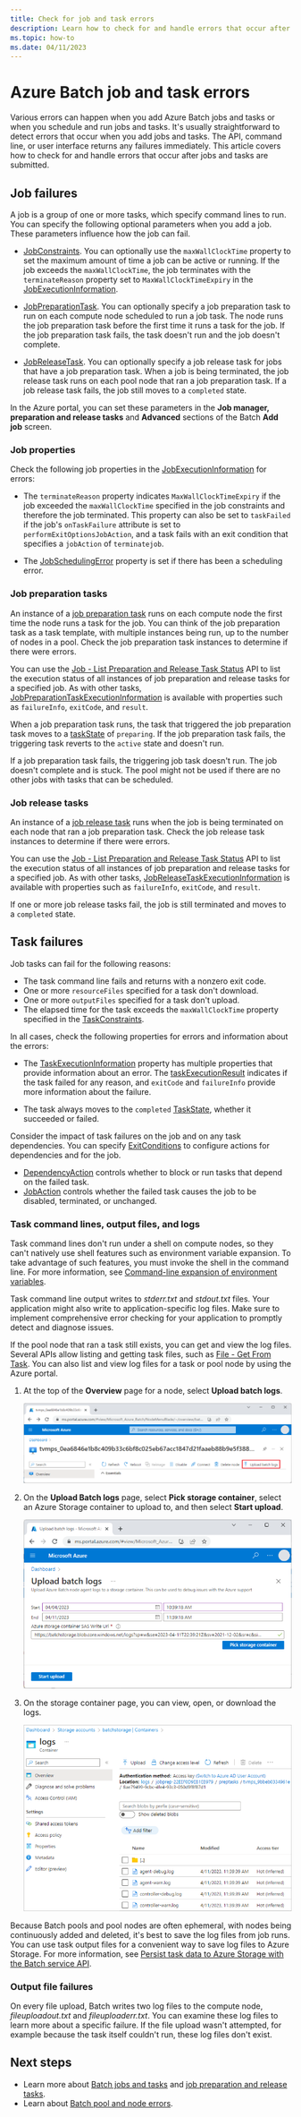 ```yaml
---
title: Check for job and task errors
description: Learn how to check for and handle errors that occur after Azure Batch jobs and tasks are submitted.
ms.topic: how-to
ms.date: 04/11/2023
---
```


# Azure Batch job and task errors

Various errors can happen when you add Azure Batch jobs and tasks or when you schedule and run jobs and tasks. It's usually straightforward to detect errors that occur when you add jobs and tasks. The API, command line, or user interface returns any failures immediately. This article covers how to check for and handle errors that occur after jobs and tasks are submitted.

## Job failures

A job is a group of one or more tasks, which specify command lines to run. You can specify the following optional parameters when you add a job. These parameters influence how the job can fail.

- [JobConstraints](/rest/api/batchservice/job/add#jobconstraints). You can optionally use the `maxWallClockTime` property to set the maximum amount of time a job can be active or running. If the job exceeds the `maxWallClockTime`, the job terminates with the `terminateReason` property set to `MaxWallClockTimeExpiry` in the [JobExecutionInformation](/rest/api/batchservice/job/get#jobexecutioninformation).

- [JobPreparationTask](/rest/api/batchservice/job/add#jobpreparationtask). You can optionally specify a job preparation task to run on each compute node scheduled to run a job task. The node runs the job preparation task before the first time it runs a task for the job. If the job preparation task fails, the task doesn't run and the job doesn't complete.

- [JobReleaseTask](/rest/api/batchservice/job/add#jobreleasetask). You can optionally specify a job release task for jobs that have a job preparation task. When a job is being terminated, the job release task runs on each pool node that ran a job preparation task. If a job release task fails, the job still moves to a `completed` state.

In the Azure portal, you can set these parameters in the **Job manager, preparation and release tasks** and **Advanced** sections of the Batch **Add job** screen.

### Job properties

Check the following job properties in the [JobExecutionInformation](/rest/api/batchservice/job/get#jobexecutioninformation) for errors:

- The `terminateReason` property indicates `MaxWallClockTimeExpiry` if the job exceeded the `maxWallClockTime` specified in the job constraints and therefore the job terminated. This property can also be set to `taskFailed` if the job's `onTaskFailure` attribute is set to `performExitOptionsJobAction`, and a task fails with an exit condition that specifies a `jobAction` of `terminatejob`. 

- The [JobSchedulingError](/rest/api/batchservice/job/get#jobschedulingerror) property is set if there has been a scheduling error.

### Job preparation tasks

An instance of a [job preparation task](batch-job-prep-release.md#job-preparation-task) runs on each compute node the first time the node runs a task for the job. You can think of the job preparation task as a task template, with multiple instances being run, up to the number of nodes in a pool. Check the job preparation task instances to determine if there were errors.

You can use the [Job - List Preparation and Release Task Status](/rest/api/batchservice/job/listpreparationandreleasetaskstatus) API to list the execution status of all instances of job preparation and release tasks for a specified job. As with other tasks, [JobPreparationTaskExecutionInformation](/rest/api/batchservice/job/listpreparationandreleasetaskstatus#jobpreparationtaskexecutioninformation) is available with properties such as `failureInfo`, `exitCode`, and `result`.

When a job preparation task runs, the task that triggered the job preparation task moves to a [taskState](/rest/api/batchservice/task/get#taskstate) of `preparing`. If the job preparation task fails, the triggering task reverts to the `active` state and doesn't run.

If a job preparation task fails, the triggering job task doesn't run. The job doesn't complete and is stuck. The pool might not be used if there are no other jobs with tasks that can be scheduled.

### Job release tasks

An instance of a [job release task](batch-job-prep-release.md#job-release-task) runs when the job is being terminated on each node that ran a job preparation task. Check the job release task instances to determine if there were errors.

You can use the [Job - List Preparation and Release Task Status](/rest/api/batchservice/job/listpreparationandreleasetaskstatus) API to list the execution status of all instances of job preparation and release tasks for a specified job. As with other tasks, [JobReleaseTaskExecutionInformation](/rest/api/batchservice/job/listpreparationandreleasetaskstatus#jobreleasetaskexecutioninformation) is available with properties such as `failureInfo`, `exitCode`, and `result`.

If one or more job release tasks fail, the job is still terminated and moves to a `completed` state.

## Task failures

Job tasks can fail for the following reasons:

- The task command line fails and returns with a nonzero exit code.
- One or more `resourceFiles` specified for a task don't download.
- One or more `outputFiles` specified for a task don't upload.
- The elapsed time for the task exceeds the `maxWallClockTime` property specified in the [TaskConstraints](/rest/api/batchservice/task/add#taskconstraints).

In all cases, check the following properties for errors and information about the errors:

- The [TaskExecutionInformation](/rest/api/batchservice/task/get#taskexecutioninformation) property has multiple properties that provide information about an error. The [taskExecutionResult](/rest/api/batchservice/task/get#taskexecutionresult) indicates if the task failed for any reason, and `exitCode` and `failureInfo` provide more information about the failure.

- The task always moves to the `completed` [TaskState](/rest/api/batchservice/task/get#taskstate), whether it succeeded or failed.

Consider the impact of task failures on the job and on any task dependencies. You can specify [ExitConditions](/rest/api/batchservice/task/add#exitconditions) to configure actions for dependencies and for the job.

- [DependencyAction](/rest/api/batchservice/task/add#dependencyaction) controls whether to block or run tasks that depend on the failed task.
- [JobAction](/rest/api/batchservice/task/add#jobaction) controls whether the failed task causes the job to be disabled, terminated, or unchanged.

### Task command lines, output files, and logs

Task command lines don't run under a shell on compute nodes, so they can't natively use shell features such as environment variable expansion. To take advantage of such features, you must invoke the shell in the command line. For more information, see [Command-line expansion of environment variables](batch-compute-node-environment-variables.md#command-line-expansion-of-environment-variables).

Task command line output writes to *stderr.txt* and *stdout.txt* files. Your application might also write to application-specific log files. Make sure to implement comprehensive error checking for your application to promptly detect and diagnose issues.

If the pool node that ran a task still exists, you can get and view the log files. Several APIs allow listing and getting task files, such as [File - Get From Task](/rest/api/batchservice/file/getfromtask). You can also list and view log files for a task or pool node by using the Azure portal.

1. At the top of the **Overview** page for a node, select **Upload batch logs**.

   ![Screenshot of a node overview page with Upload batch logs highlighted.](media/batch-job-task-error-checking/node-page.png)

1. On the **Upload Batch logs** page, select **Pick storage container**, select an Azure Storage container to upload to, and then select **Start upload**.

   ![Screenshot of the Upload batch logs page.](media/batch-job-task-error-checking/upload-batch-logs.png)

1. On the storage container page, you can view, open, or download the logs.

   ![Screenshot of task logs in a storage container.](media/batch-job-task-error-checking/task-logs.png)

Because Batch pools and pool nodes are often ephemeral, with nodes being continuously added and deleted, it's best to save the log files from job runs. You can use task output files for a convenient way to save log files to Azure Storage. For more information, see [Persist task data to Azure Storage with the Batch service API](batch-task-output-files.md).

### Output file failures

On every file upload, Batch writes two log files to the compute node, *fileuploadout.txt* and *fileuploaderr.txt*. You can examine these log files to learn more about a specific failure. If the file upload wasn't attempted, for example because the task itself couldn't run, these log files don't exist.

## Next steps

- Learn more about [Batch jobs and tasks](jobs-and-tasks.md) and [job preparation and release tasks](batch-job-prep-release.md).
- Learn about [Batch pool and node errors](batch-pool-node-error-checking.md).